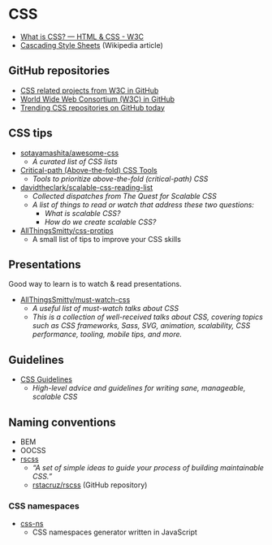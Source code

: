 # CSS


- [What is CSS? — HTML & CSS - W3C](https://www.w3.org/standards/webdesign/htmlcss#whatcss)
- [Cascading Style Sheets](https://en.wikipedia.org/wiki/Cascading_Style_Sheets) (Wikipedia article)


## GitHub repositories

- [CSS related projects from W3C in GitHub](https://github.com/w3c?utf8=%E2%9C%93&query=css)
- [World Wide Web Consortium (W3C) in GitHub](https://github.com/w3c)
- [Trending CSS repositories on GitHub today](https://github.com/trending?l=css)



## CSS tips

- [sotayamashita/awesome-css](https://github.com/sotayamashita/awesome-css)
  - _A curated list of CSS lists_
- [Critical-path (Above-the-fold) CSS Tools](https://github.com/addyosmani/critical-path-css-tools)
  - _Tools to prioritize above-the-fold (critical-path) CSS_
- [davidtheclark/scalable-css-reading-list](https://github.com/davidtheclark/scalable-css-reading-list)
  - _Collected dispatches from The Quest for Scalable CSS_
  - _A list of things to read or watch that address these two questions:_
    - _What is scalable CSS?_
    - _How do we create scalable CSS?_
- [AllThingsSmitty/css-protips](https://github.com/AllThingsSmitty/css-protips)
  - A small list of tips to improve your CSS skills



## Presentations

Good way to learn is to watch & read presentations.

- [AllThingsSmitty/must-watch-css](https://github.com/AllThingsSmitty/must-watch-css)
  - _A useful list of must-watch talks about CSS_
  - _This is a collection of well-received talks about CSS, covering topics such as CSS frameworks, Sass, SVG, animation, scalability, CSS performance, tooling, mobile tips, and more._




## Guidelines

- [CSS Guidelines](http://cssguidelin.es/)
  - _High-level advice and guidelines for writing sane, manageable, scalable CSS_


## Naming conventions

- BEM
- OOCSS
- [rscss](http://rscss.io/)
  - _“A set of simple ideas to guide your process of building maintainable CSS.”_
  - [rstacruz/rscss](https://github.com/rstacruz/rscss) (GitHub repository)



### CSS namespaces

- [css-ns](https://www.npmjs.com/package/css-ns)
  - CSS namespaces generator written in JavaScript
